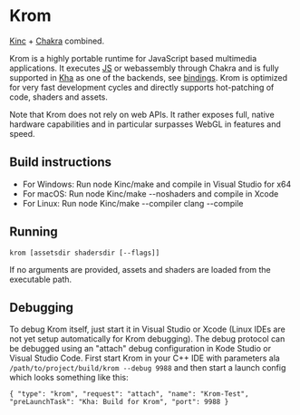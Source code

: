 # Krom

[Kinc](https://github.com/Kode/Kinc) + [Chakra](https://github.com/Microsoft/ChakraCore) combined.

Krom is a highly portable runtime for JavaScript based multimedia applications. It executes [JS](https://github.com/luboslenco/krom_jstest) or webassembly through Chakra and is fully supported in [Kha](https://github.com/Kode/Kha) as one of the backends, see [bindings](https://github.com/Kode/Kha/blob/master/Backends/Krom/Krom.hx). Krom is optimized for very fast development cycles and directly supports hot-patching of code, shaders and assets.

Note that Krom does not rely on web APIs. It rather exposes full, native hardware capabilities and in particular surpasses WebGL in features and speed.

## Build instructions

* For Windows: Run node Kinc/make and compile in Visual Studio for x64
* For macOS: Run node Kinc/make --noshaders and compile in Xcode
* For Linux: Run node Kinc/make --compiler clang --compile

## Running

`krom [assetsdir shadersdir [--flags]]`

If no arguments are provided, assets and shaders are loaded from the executable path.

## Debugging

To debug Krom itself, just start it in Visual Studio or Xcode (Linux IDEs are not yet setup automatically for Krom debugging). The debug protocol can be debugged using an "attach" debug configuration in Kode Studio or Visual Studio Code. First start Krom in your C++ IDE with parameters ala `/path/to/project/build/krom --debug 9988` and then start a launch config which looks something like this:

`{
	"type": "krom",
	"request": "attach",
	"name": "Krom-Test",
	"preLaunchTask": "Kha: Build for Krom",
	"port": 9988
}`
